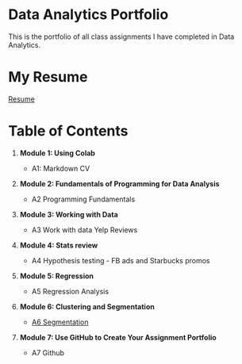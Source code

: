 # Data Analytics Portfolio #
This is the portfolio of all class assignments I have completed in Data Analytics.
# My Resume #
[Resume](https://colab.research.google.com/drive/1ahTQFkGF-gso-svOCidjp484KQejMfTI)
# Table of Contents #
1. **Module 1: Using Colab**
   - A1: Markdown CV
   
2. **Module 2: Fundamentals of Programming for Data Analysis**
   - A2 Programming Fundamentals
   
3. **Module 3: Working with Data**
   - A3 Work with data Yelp Reviews
  
4. **Module 4: Stats review**
   - A4 Hypothesis testing - FB ads and Starbucks promos

5. **Module 5: Regression**
   - A5 Regression Analysis

6. **Module 6: Clustering and Segmentation**
   - [A6 Segmentation](https://colab.research.google.com/drive/11QGYOBW2VOwhF7TE0rrc84x0a7m62QZI)
   
7. **Module 7: Use GitHub to Create Your Assignment Portfolio**
    - A7 Github
